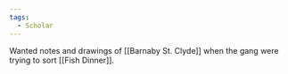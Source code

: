```yaml
---
tags:
  - Scholar
---
```


Wanted notes and drawings of [[Barnaby St. Clyde]] when the gang were trying to sort [[Fish Dinner]].

